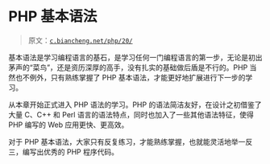 # PHP 基本语法

> 原文：[`c.biancheng.net/php/20/`](http://c.biancheng.net/php/20/)

基本语法是学习编程语言的基石，是学习任何一门编程语言的第一步，无论是初出茅声的“菜鸟”，还是资历深厚的高手，没有扎实的基础做后盾是不行的。PHP 当然也不例外，只有熟练掌握了 PHP 基本语法，才能更好地扩展进行下一步的学习。

从本章开始正式进入 PHP 语法的学习。PHP 的语法简洁友好，在设计之初借鉴了大量 C、C++ 和 Perl 语言的语法特点，同时也加入了一些其他语法特征，使得 PHP 编写的 Web 应用更快、更高效。

对于 PHP 基本语法，大家只有反复练习，才能熟练掌握，也就能灵活地举一反三，编写出优秀的 PHP 程序代码。